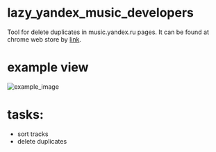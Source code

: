 # lazy_yandex_music_developers


Tool for delete duplicates in music.yandex.ru pages.
It can be found at chrome web store by [link](https://chrome.google.com/webstore/detail/lazyyandexmusicdevelopers/jgjbkbfgimonbbgbcinofcahnjlnicff?hl=ru).


# example view

![example_image](images/example_image.png)

# tasks:
- sort tracks
- delete duplicates
